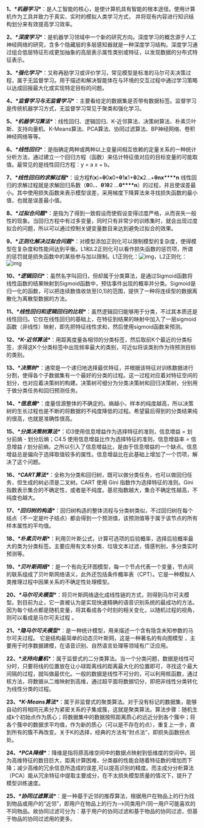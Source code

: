 **1、*****\*机器学习\****：是人工智能的核心，是使计算机具有智能的根本途径。使用计算机作为工具并致力于真实、实时的模拟人类学习方式， 并将现有内容进行知识结构划分来有效提高学习效率。



**2、*****\*深度学习\****：是机器学习领域中一个新的研究方向。深度学习的概念源于人工神经网络的研究，含多个隐藏层的多层感知器就是一种深度学习结构。深度学习通过组合低层特征形成更加抽象的高层表示属性类别或特征，以发现数据的分布式特征表示。

 

**3、*****\*强化学习\****：又称再励学习或评价学习，常见模型是标准的马尔可夫决策过程，属于无监督学习。用于描述和解决智能体在与环境的交互过程中通过学习策略以达成回报最大化或实现特定目标的问题。

 

**4、*****\*监督学习与无监督学习\****：主要看给定的数据集是否带有数据标签。监督学习是传统机器学习方式，无监督学习常见于聚类和强化学习。



**5、*****\*机器学习算法\****：线性回归、逻辑回归、K-近邻算法、决策树算法、朴素贝叶斯、支持向量机、K-Means算法、PCA算法、协同过滤算法、BP神经网络、卷积神经网络等等。

 

**6、*****\*线性回归\****：是指确定两种或两种以上变量间相互依赖的定量关系的一种统计分析方法，通过建立一个回归方程（函数）来估计特征值对应的目标变量的可能取值。最常见的是线性回归方程：y = a x + b。

 

**7、*****\*线性回归的求解过程\****：设方程**f**(**x**)=**θ**0**x**0+**θ**1**x**1+**θ**2**x**2...+**θ****n****x****n**                 线性回归的求解过程就是求解回归系数（**θ**0、、**θ**1**θ**2      ...**θ****n**）的过程，并且使误差最小。其中使用损失函数来表示模型误差，采用梯度下降算法来寻找损失函数的最小值，也就是误差最小值。

 

**8、*****\*过拟合问题\****：是指为了得到一致假设而使假设变得过度严格，从而丧失一般性的现象。当回归方程中有过多变量，同时只有非常少的训练集时，就会出现过度拟合的问题，所以可以通过控制关键变量数目来达到避免过拟合的效果。

 

**9、*****\*正则化解决过拟合问题\****：对模型添加正则化可以限制模型的复杂度，使得模型在复杂度和性能间达到平衡。L1和L2正则化可以看作损失函数的惩罚项，所谓的惩罚就是损失函数中的某些参与加以限制。L1正则化：![img](file:///C:\Users\ADMINI~1\AppData\Local\Temp\ksohtml66272\wps1.png)，L2正则化：![img](file:///C:\Users\ADMINI~1\AppData\Local\Temp\ksohtml66272\wps2.png)



**10、*****\*逻辑回归\****：虽然名字叫回归，但却属于分类算法，是通过Sigmoid函数将线性函数的结果映射到Sigmoid函数中，预估事件出现的概率并分类。Sigmoid是归一化的函数，可以把连续数值收敛至[0,1]的范围，提供了一种将连续型的数据离散化为离散型数据的方法。

 

**11、*****\*线性回归和逻辑回归的比较\****：虽然逻辑回归能够用于分类，不过其本质还是线性回归。它仅在线性回归的基础上，在特征到结果的映射中加入了一层sigmoid函数（非线性）映射，即先把特征线性求和，然后使用sigmoid函数来预测。

 

**12、*****\*K-近邻算法\****：用距离度量各相邻的分类标签，然后取前K个最近的分类标签，求得这K个分类标签中出现频率最大的类别，可近似将该类别作为待预测目标的类别。

 

**13、*****\*决策树\****：通常是一个递归地选择最优特征，并根据该特征对训练数据进行分割，使得各个子数据集有一个最好的分类的过程。这一过程对应着对特征空间的划分，也对应着决策树的构建。决策树可细分为分类决策树和回归决策树，分别用于做分类任务和回归预测任务。

 

**14、*****\*信息熵\****：度量信源整体的不确定的。熵越小，样本的纯度越高，所以决策树的生长过程也是不断的将数据的不纯度降低的过程。希望最后得到的分类结果纯的很高，也就是准确性很高。



**15、*****\*分类决策树算法\****：ID3使用信息增益作为选择特征的准则，信息增益 = 划分前熵 - 划分后熵；C4.5 使用信息增益比作为选择特征的准则，信息增益率 = 信息增益 / 划分前熵。之所以引入了信息增益比，是由于信息增益的一个缺点。信息增益总是偏向于选择取值较多的属性。信息增益比在此基础上增加了一个罚项，解决了这个问题。

 

**16、*****\*CART算法\****：全称为分类和回归树，既可以做分类任务，也可以做回归任务，但生成的树必须是二叉树。CART 使用 Gini 指数作为选择特征的准则。Gini 指数表示集合的不确定性，或者是不纯度。基尼指数越大，集合不确定性越高，不纯度也越大。

 

**17、*****\*回归树的构造\****：回归树构造的整体流程与分类树类似，不过回归树在每个结点（不一定是叶子结点）都会得到一个预测值，该预测值等于属于该节点的所有样本属性的平均值。

 

**18、*****\*朴素贝叶斯\****：利用贝叶斯公式，计算可选项的后验概率，选择后验概率最大的类为分类标签。主要应用有文本分类、垃圾文本过滤，情感判别，多分类实时预测等。

 

**19、*****\*贝叶斯网络\****：是一个有向无环图模型，每一个节点代表一个变量，节点间的联系组成了贝叶斯网络语义，此外还包括条件概率表（CPT）。它是一种模拟人类推理过程中因果关系的不确定性处理模型。



**20、*****\*马尔可夫模型\****：将贝叶斯网络退化成线性链的方式，则得到马尔可夫模型。到目前为止，它一直被认为是实现快速精确的语音识别系统的最成功的方法。因为每个结点都是随机变量，将其看成各个时刻的相关变化，以随机过程的视角，则可以看成是马尔可夫过程 。

 

**21、*****\*隐马尔可夫模型\****：是一种统计模型，用来描述一个含有隐含未知参数的马尔可夫过程。 它是结构最简单的动态贝叶斯网，这是一种著名的有向图模型 ，主要用于时序数据建模，在语音识别、自然语言处理等领域有广泛应用。

 

**22、*****\*支持向量机\****：属于监督式的二分类算法。当一个分类问题，数据是线性可分时，只要将线的位置放在让小球距离线的距离最大化的位置即可，寻找这个最大间隔的过程，就叫做最优化。一般的数据是线性不可分的，可以利用核函数，通过核方法，将数据从二维映射到高维，通过超平面将数据切分，即把非线性分类转化为线性分类的过程。

 

**23、*****\*K-Means算法\****：属于非监督式的聚类算法。对于没有标记的数据集，能够自动的将相同元素分为紧密关系的子集或簇，这就是聚类算法。算法步骤：随机生成k个初始点作为质心；将数据集中的数据按照距离质心的远近分到各个簇中；将各个簇中的数据求平均值，作为新的质心（可以是不存在的点），重复上一步，直到所有的簇不再改变。关于K的选择，经典的方法有“肘点法”，即损失函数拐点处。



**24、*****\*PCA降维\****：降维是指将原高维空间中的数据点映射到低维度的空间中。因为高维特征的数目巨大，距离计算困难，分类器的性能会随着特征数的增加而下降；减少高维的冗余信息所造成的误差,可以提高识别的精度。而主成分分析算法（PCA）能从冗余特征中提取主要成分，在不太损失模型质量的情况下，提升了模型训练速度。

 

**25、*****\*协同过滤算法\****：是一种基于近邻的推荐算法，根据用户在物品上的行为找到物品或用户的“近邻”，即用户在物品上的行为-->同类用户/同一用户可能喜欢的不同物品。故协同过滤可分为：基于用户的协同过滤和基于物品的协同过滤，但基于物品的协同过滤用的更多。
